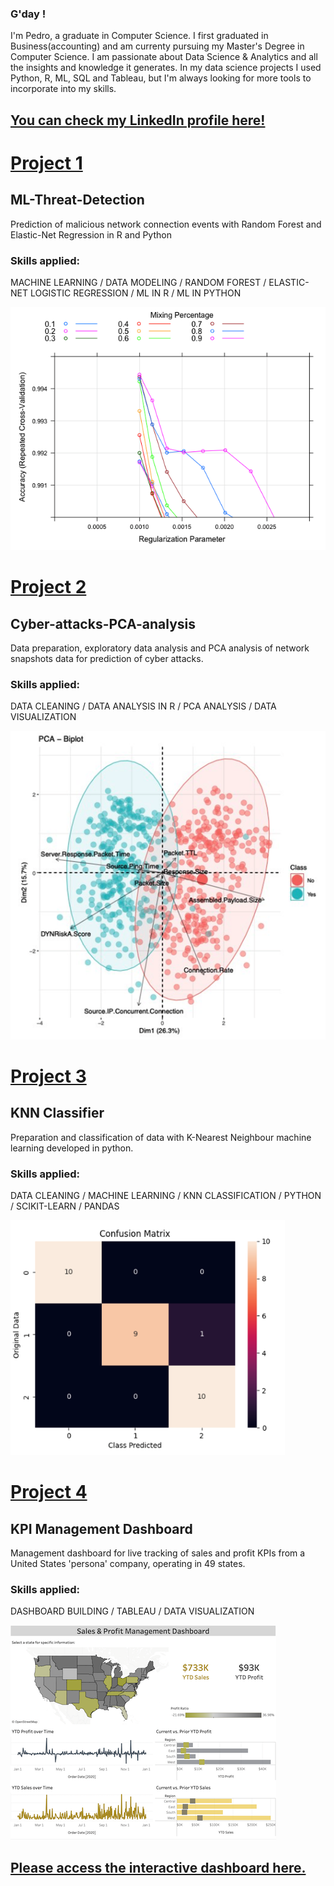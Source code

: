 ### G'day !


I'm Pedro, a graduate in Computer Science. I first graduated in Business(accounting) and am currenty pursuing my Master's Degree in Computer Science. I am passionate about Data Science & Analytics and all the insights and knowledge it generates. In my data science projects I used Python, R, ML, SQL and Tableau, but I'm always looking for more tools to incorporate into my skills.  

## [You can check my LinkedIn profile here!](https://www.linkedin.com/in/vasconcelos-pedro/)




# [Project 1](https://github.com/pedro-vasconcelos-costa/ML-Threat-Detection)
## ML-Threat-Detection

Prediction of malicious network connection events with Random Forest and Elastic-Net Regression in R and Python
### Skills applied:
MACHINE LEARNING / DATA MODELING / RANDOM FOREST / ELASTIC-NET LOGISTIC REGRESSION / ML IN R / ML IN PYTHON

![image](images/img_%20elaN%20cv%20plot.png)







# [Project 2](https://github.com/pedro-vasconcelos-costa/Cyber-attacks-PCA-analysis)
## Cyber-attacks-PCA-analysis

Data preparation, exploratory data analysis and PCA analysis of network snapshots data for prediction of cyber attacks.
### Skills applied:
DATA CLEANING / DATA ANALYSIS IN R / PCA ANALYSIS / DATA VISUALIZATION

![image](images/img_%20pca%20biplot.png)







# [Project 3](https://github.com/pedro-vasconcelos-costa/KNN-Classifier)
## KNN Classifier

Preparation and classification of data with K-Nearest Neighbour machine learning developed in python.
### Skills applied:
DATA CLEANING / MACHINE LEARNING / KNN CLASSIFICATION / PYTHON / SCIKIT-LEARN / PANDAS

![image](images/img_%20k5%20test%200.2.png)







# [Project 4](https://github.com/pedro-vasconcelos-costa/TABLEAU-Management-KPI-dashboard)
## KPI Management Dashboard

Management dashboard for live tracking of sales and profit KPIs from a United States 'persona' company, operating in 49 states.
### Skills applied:
DASHBOARD BUILDING / TABLEAU / DATA VISUALIZATION

![image](images/img_%20dashboard2.png)



## [Please access the interactive dashboard here.](https://public.tableau.com/app/profile/pedro.henrique.franca.de.vasconcelos.costa)










